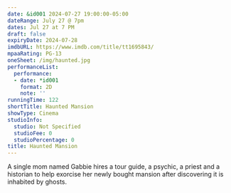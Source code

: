 ```yaml
---
date: &id001 2024-07-27 19:00:00-05:00
dateRange: July 27 @ 7pm
dates: Jul 27 at 7 PM
draft: false
expiryDate: 2024-07-28
imdbURL: https://www.imdb.com/title/tt1695843/
mpaaRating: PG-13
oneSheet: /img/haunted.jpg
performanceList:
  performance:
  - date: *id001
    format: 2D
    note: ''
runningTime: 122
shortTitle: Haunted Mansion
showType: Cinema
studioInfo:
  studio: Not Specified
  studioFee: 0
  studioPercentage: 0
title: Haunted Mansion
---
```


A single mom named Gabbie hires a tour guide, a psychic, a priest and a historian to help exorcise her newly bought mansion after discovering it is inhabited by ghosts.
